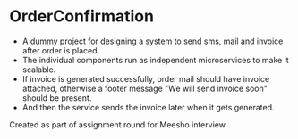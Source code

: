 # OrderConfirmation

* A dummy project for designing a system to send sms, mail and invoice after order is placed.
* The individual components run as independent microservices to make it scalable. 
* If invoice is generated successfully, order mail should have invoice attached, otherwise a footer message "We will send invoice soon" should be present.
* And then the service sends the invoice later when it gets generated.

Created as part of assignment round for Meesho interview.
